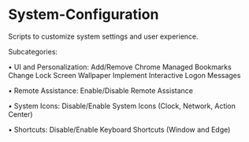 # System-Configuration
Scripts to customize system settings and user experience.

Subcategories:

•	UI and Personalization:
	Add/Remove Chrome Managed Bookmarks
	Change Lock Screen Wallpaper
	Implement Interactive Logon Messages

•	Remote Assistance:
	Enable/Disable Remote Assistance

•	System Icons:
	Disable/Enable System Icons (Clock, Network, Action Center)

•	Shortcuts:
	Disable/Enable Keyboard Shortcuts (Window and Edge)

